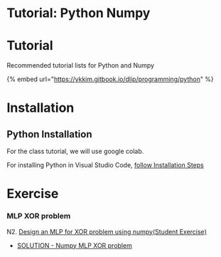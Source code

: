 # Tutorial: Python Numpy



# Tutorial

Recommended tutorial lists for Python and Numpy

{% embed url="https://ykkim.gitbook.io/dlip/programming/python" %}



# Installation

## Python Installation

For the class tutorial,  we will use google colab.

For installing Python in Visual Studio Code, [follow Installation Steps](https://ykkim.gitbook.io/dlip/installation-guide/installation-guide-for-deep-learning)



# Exercise

### MLP XOR problem

N2. [Design an MLP for XOR problem using numpy(Student Exercise)](https://github.com/ykkimhgu/DLIP-src/blob/main/Tutorial_XOR_MLP_numpy_2021_Student.ipynb)

- [SOLUTION - Numpy MLP XOR problem](https://github.com/ykkimhgu/DLIP-src/blob/main/Tutorial_XOR_MLP_numpy_2021.ipynb)



